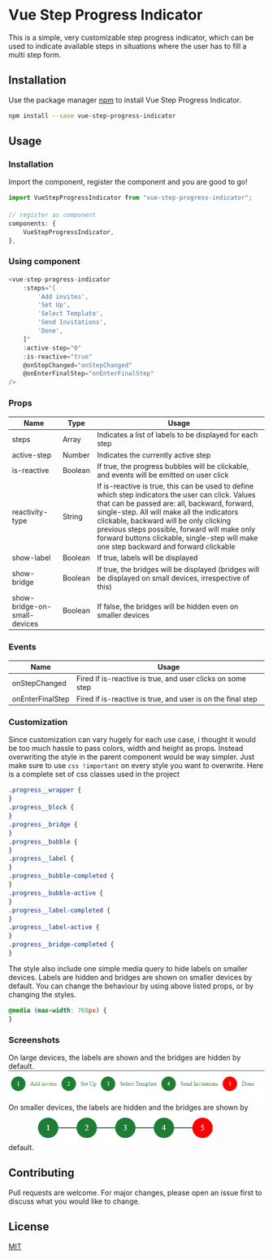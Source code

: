 # Vue Step Progress Indicator

This is a simple, very customizable step progress indicator, which can be used to indicate available steps in situations where the user has to fill
a multi step form.

## Installation

Use the package manager [npm](https://www.npmjs.com/) to install Vue Step Progress Indicator.

```bash
npm install --save vue-step-progress-indicator
```

## Usage

### Installation

Import the component, register the component and you are good to go!

```js
import VueStepProgressIndicator from "vue-step-progress-indicator";

// register as component
components: {
    VueStepProgressIndicator,
},
```

### Using component

```js
<vue-step-progress-indicator
    :steps="[
        'Add invites',
        'Set Up',
        'Select Template',
        'Send Invitations',
        'Done',
    ]"
    :active-step="0"
    :is-reactive="true"
    @onStepChanged="onStepChanged"
    @onEnterFinalStep="onEnterFinalStep"
/>


```

### Props

| Name                         | Type    | Usage                                                                                                                                                                                                                                                                                                                                                                                |
| ---------------------------- | ------- | ------------------------------------------------------------------------------------------------------------------------------------------------------------------------------------------------------------------------------------------------------------------------------------------------------------------------------------------------------------------------------------ |
| steps                        | Array   | Indicates a list of labels to be displayed for each step                                                                                                                                                                                                                                                                                                                             |
| active-step                  | Number  | Indicates the currently active step                                                                                                                                                                                                                                                                                                                                                  |
| is-reactive                  | Boolean | If true, the progress bubbles will be clickable, and events will be emitted on user click                                                                                                                                                                                                                                                                                            |
| reactivity-type              | String  | If is-reactive is true, this can be used to define which step indicators the user can click. Values that can be passed are: all, backward, forward, single-step. All will make all the indicators clickable, backward will be only clicking previous steps possible, forward will make only forward buttons clickable, single-step will make one step backward and forward clickable |
| show-label                   | Boolean | If true, labels will be displayed                                                                                                                                                                                                                                                                                                                                                    |
| show-bridge                  | Boolean | If true, the bridges will be displayed (bridges will be displayed on small devices, irrespective of this)                                                                                                                                                                                                                                                                            |
| show-bridge-on-small-devices | Boolean | If false, the bridges will be hidden even on smaller devices                                                                                                                                                                                                                                                                                                                         |

### Events

| Name             | Usage                                                       |
| ---------------- | ----------------------------------------------------------- |
| onStepChanged    | Fired if is-reactive is true, and user clicks on some step  |
| onEnterFinalStep | Fired if is-reactive is true, and user is on the final step |

### Customization

Since customization can vary hugely for each use case, i thought it would be too much hassle to pass colors, width and height as props.
Instead overwriting the style in the parent component would be way simpler. Just make sure to use
`css !important`
on every style you want to overwrite.
Here is a complete set of css classes used in the project

```css
.progress__wrapper {
}
.progress__block {
}
.progress__bridge {
}
.progress__bubble {
}
.progress__label {
}
.progress__bubble-completed {
}
.progress__bubble-active {
}
.progress__label-completed {
}
.progress__label-active {
}
.progress__bridge-completed {
}
```

The style also include one simple media query to hide labels on smaller devices. Labels are hidden and bridges are shown on smaller devices by default. You can change the
behaviour by using above listed props, or by changing the styles.

```css
@media (max-width: 768px) {
}
```

### Screenshots

On large devices, the labels are shown and the bridges are hidden by default.<br/>
![On Large Device](./assets/device-lg.png?raw=true)
On smaller devices, the labels are hidden and the bridges are shown by default.
![On Small Device](./assets/device-sm.png?raw=true)

## Contributing

Pull requests are welcome. For major changes, please open an issue first to discuss what you would like to change.

## License

[MIT](https://choosealicense.com/licenses/mit/)

